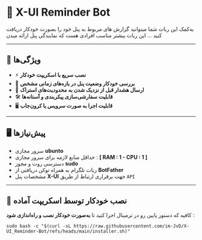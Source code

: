 # 🚀 X-UI Reminder Bot

به‌کمک این ربات شما میتوانید گزارش های مربوط به پنل‌ خود را بصورت خودکار دریافت کنید ...
این ربات بیشتر مناسب افرادی هست که نمایندگی پنل ارائه میدن

---


## 📌 ویژگی‌ها

- ⚡ **نصب سریع با اسکریپت خودکار**
- 🔄 **بررسی خودکار وضعیت پنل در بازه‌های زمانی مشخص**
- 📢 **ارسال هشدار قبل از نزدیک شدن به محدودیت‌های استراک**
- 🛠️ **قابلیت سفارشی‌سازی پیکربندی و آستانه‌ها**
- 🖥️ **قابلیت اجرا به صورت سرویس یا کرون‌جاب**

---


## 🖥️ پیش‌نیازها

- سرور مجازی **ubunto**
- حداقل منابع لازمه برای سرور مجازی : **[ RAM : 1 - CPU : 1 ]**
- دسترسی روت و مجوز **sudo**
- ربات تلگرام به همراه توکن دریافتی از **BotFather**
- مشخصات پنل **X-UI** جهت برقراری ارتباط از طریق `API`

---



## 🔧 نصب خودکار توسط اسکریپت آماده

کافیه که دستور پایین رو در ترمینال اجرا کنید تا **به‌صورت خودکار نصب و راه‌اندازی شود** :

```
sudo bash -c "$(curl -sL https://raw.githubusercontent.com/im-JvD/X-UI_Reminder-Bot/refs/heads/main/installer.sh)"
```
